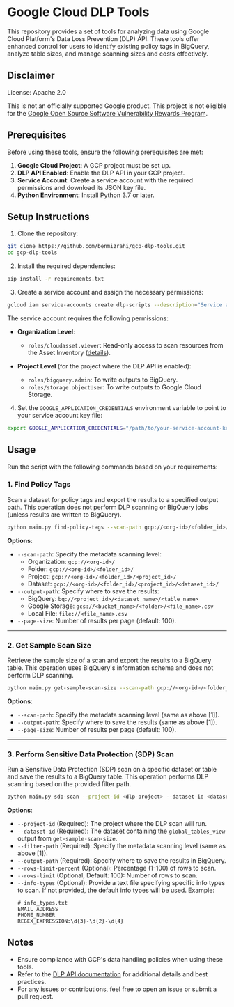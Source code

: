 # Google Cloud DLP Tools

This repository provides a set of tools for analyzing data using Google Cloud Platform's Data Loss Prevention (DLP) API. These tools offer enhanced control for users to identify existing policy tags in BigQuery, analyze table sizes, and manage scanning sizes and costs effectively.

## **Disclaimer** 

License: Apache 2.0

This is not an officially supported Google product. This project is not
eligible for the [Google Open Source Software Vulnerability Rewards
Program](https://bughunters.google.com/open-source-security).

## Prerequisites

Before using these tools, ensure the following prerequisites are met:

1. **Google Cloud Project**: A GCP project must be set up.
2. **DLP API Enabled**: Enable the DLP API in your GCP project.
3. **Service Account**: Create a service account with the required permissions and download its JSON key file.
4. **Python Environment**: Install Python 3.7 or later.

## Setup Instructions

1. Clone the repository:
  ```bash
  git clone https://github.com/benmizrahi/gcp-dlp-tools.git
  cd gcp-dlp-tools
  ```

2. Install the required dependencies:
  ```bash
  pip install -r requirements.txt
  ```

3. Create a service account and assign the necessary permissions:
  ```bash
  gcloud iam service-accounts create dlp-scripts --description="Service account for DLP tools" --display-name="dlp-scripts-helper"
  ```

  The service account requires the following permissions:
  
  - **Organization Level**:
    - `roles/cloudasset.viewer`: Read-only access to scan resources from the Asset Inventory ([details](https://cloud.google.com/asset-inventory/docs/roles-permissions#roles)).
  
  - **Project Level** (for the project where the DLP API is enabled):
    - `roles/bigquery.admin`: To write outputs to BigQuery.
    - `roles/storage.objectUser`: To write outputs to Google Cloud Storage.

4. Set the `GOOGLE_APPLICATION_CREDENTIALS` environment variable to point to your service account key file:
  ```bash
  export GOOGLE_APPLICATION_CREDENTIALS="/path/to/your-service-account-key.json"
  ```

## Usage

Run the script with the following commands based on your requirements:

### 1. Find Policy Tags
Scan a dataset for policy tags and export the results to a specified output path. This operation does not perform DLP scanning or BigQuery jobs (unless results are written to BigQuery).

```bash
python main.py find-policy-tags --scan-path gcp://<org-id>/<folder_id>/<project_id>/<dataset_id> --output-path bq://<project_id>/<dataset_name>/<table_name>
```

**Options**:
- `--scan-path`: Specify the metadata scanning level:
  - Organization: `gcp://<org-id>/`
  - Folder: `gcp://<org-id>/<folder_id>/`
  - Project: `gcp://<org-id>/<folder_id>/<project_id>/`
  - Dataset: `gcp://<org-id>/<folder_id>/<project_id>/<dataset_id>/`
- `--output-path`: Specify where to save the results:
  - BigQuery: `bq://<project_id>/<dataset_name>/<table_name>`
  - Google Storage: `gcs://<bucket_name>/<folder>/<file_name>.csv`
  - Local File: `file://<file_name>.csv`
- `--page-size`: Number of results per page (default: 100).

---

### 2. Get Sample Scan Size
Retrieve the sample size of a scan and export the results to a BigQuery table. This operation uses BigQuery's information schema and does not perform DLP scanning.

```bash
python main.py get-sample-scan-size --scan-path gcp://<org-id>/<folder_id>/<project_id>/<dataset_id> --output-path bq://<project_id>/<dataset_name>/<table_name>
```

**Options**:
- `--scan-path`: Specify the metadata scanning level (same as above [1]).
- `--output-path`: Specify where to save the results (same as above [1]).
- `--page-size`: Number of results per page (default: 100).

---

### 3. Perform Sensitive Data Protection (SDP) Scan
Run a Sensitive Data Protection (SDP) scan on a specific dataset or table and save the results to a BigQuery table. This operation performs DLP scanning based on the provided filter path.

```bash
python main.py sdp-scan --project-id <dlp-project> --dataset-id <dataset_where_view_exists> --filter-path gcp://<org-id>/<project_id>/<dataset_name>/<table_name> --output-path bq://<project_id>/<dataset_name>/<output_results_table_name>
```

**Options**:
- `--project-id` (Required): The project where the DLP scan will run.
- `--dataset-id` (Required): The dataset containing the `global_tables_view` output from `get-sample-scan-size`.
- `--filter-path` (Required): Specify the metadata scanning level (same as above [1]).
- `--output-path` (Required): Specify where to save the results in BigQuery.
- `--rows-limit-percent` (Optional): Percentage (1-100) of rows to scan.
- `--rows-limit` (Optional, Default: 100): Number of rows to scan.
- `--info-types` (Optional): Provide a text file specifying specific info types to scan. If not provided, the default info types will be used. Example:
  ```
  # info_types.txt
  EMAIL_ADDRESS
  PHONE_NUMBER
  REGEX_EXPRESSION:\d{3}-\d{2}-\d{4}
  ```

## Notes

- Ensure compliance with GCP's data handling policies when using these tools.
- Refer to the [DLP API documentation](https://cloud.google.com/dlp/docs) for additional details and best practices.
- For any issues or contributions, feel free to open an issue or submit a pull request.

